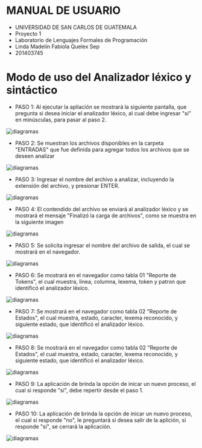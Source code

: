 # MANUAL DE USUARIO
* UNIVERSIDAD DE SAN CARLOS DE GUATEMALA
* Proyecto 1
* Laboratorio de Lenguajes Formales de Programación 
* Linda Madelin Fabiola Quelex Sep
* 201403745


# Modo de uso del Analizador léxico y sintáctico

-  PASO 1: Al ejecutar la apliación se mostrará la siguiente pantalla, que pregunta si desea iniciar el analizador léxico, al cual debe ingresar "si" en minúsculas, para pasar al paso 2.
<p><img src="PASO1.png" alt="diagramas" /></p>

- PASO 2: Se muestran los archivos disponibles en la carpeta "ENTRADAS" que fue definida para agregar todos los archivos que se deseen analizar
<p><img src="PASO2.png" alt="diagramas" /></p>

- PASO 3: Ingresar el nombre del archivo a analizar, incluyendo la extensión del archivo, y presionar ENTER.
<p><img src="PASO3.png" alt="diagramas" /></p>

- PASO 4: El contendido del archivo se enviará al analizador léxico y se mostrará el mensaje "Finalizó la carga de archivos", como se muestra en la siguiente imagen 
<p><img src="PASO4.png" alt="diagramas" /></p>

- PASO 5: Se solicita ingresar el nombre del archivo de salida, el cual se mostrará en el navegador. 
<p><img src="PASO5.png" alt="diagramas" /></p>
  
- PASO 6: Se mostrará en el navegador como tabla 01 "Reporte de Tokens", el cual muestra, línea, columna, lexema, token y patron que identificó el analizador léxico. 
<p><img src="PASO6.png" alt="diagramas" /></p>


- PASO 7: Se mostrará en el navegador como tabla 02 "Reporte de Estados", el cual muestra, estado, caracter, lexema reconocido,  y siguiente estado, que identificó el analizador léxico.
<p><img src="PASO7.png" alt="diagramas" /></p>

- PASO 8:  Se mostrará en el navegador como tabla 02 "Reporte de Estados", el cual muestra, estado, caracter, lexema reconocido,  y siguiente estado, que identificó el analizador léxico.
<p><img src="PASO8.png" alt="diagramas" /></p>

- PASO 9: La aplicación de brinda la opción de inicar un nuevo proceso, el cual si responde "si", debe repertir desde el paso 1. 
<p><img src="PASO9.png" alt="diagramas" /></p>

- PASO 10: La aplicación de brinda la opción de inicar un nuevo proceso, el cual si responde "no", le preguntará si desea salir de la aplición, si responde "si", se cerrará la aplicación.
<p><img src="PASO10.png" alt="diagramas" /></p>

